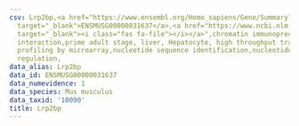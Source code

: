 ```yaml
---
csv: Lrp2bp,<a href="https://www.ensembl.org/Homo_sapiens/Gene/Summary?db=core;g=ENSMUSG00000031637"
  target="_blank">ENSMUSG00000031637</a>,<a href="https://www.ncbi.nlm.nih.gov/pubmed/23834426"
  target="_blank"><i class="fas fa-file"></i></a>",chromatin immunoprecipitation assay,direct
  interaction,prime adult stage, liver, Hepatocyte, high throughput transcription
  profiling by microarray,nucleotide sequence identification,nucleotide sequence identification,transcriptional
  regulation,
data_alias: Lrp2bp
data_id: ENSMUSG00000031637
data_numevidence: 1
data_species: Mus musculus
data_taxid: '10090'
title: Lrp2bp
---
```

